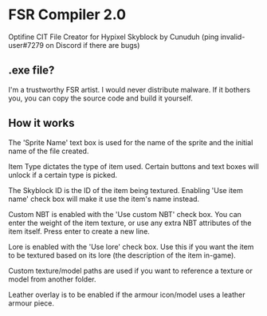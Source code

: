 # FSR Compiler 2.0

Optifine CIT File Creator for Hypixel Skyblock by Cunuduh (ping invalid-user#7279 on Discord if there are bugs)

## .exe file?

I'm a trustworthy FSR artist. I would never distribute malware. If it bothers you, you can copy the source code and build it yourself.

## How it works

The 'Sprite Name' text box is used for the name of the sprite and the initial name of the file created.

Item Type dictates the type of item used. Certain buttons and text boxes will unlock if a certain type is picked.

The Skyblock ID is the ID of the item being textured. Enabling 'Use item name' check box will make it use the item's name instead.

Custom NBT is enabled with the 'Use custom NBT' check box. You can enter the weight of the item texture, or use any extra NBT attributes of the item itself. Press enter to create a new line.

Lore is enabled with the 'Use lore' check box. Use this if you want the item to be textured based on its lore (the description of the item in-game).

Custom texture/model paths are used if you want to reference a texture or model from another folder.

Leather overlay is to be enabled if the armour icon/model uses a leather armour piece.
